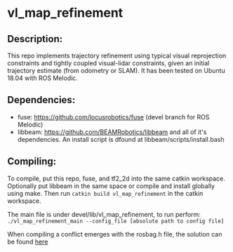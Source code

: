 # vl_map_refinement

## Description:

This repo implements trajectory refinement using typical visual reprojection constraints and tightly coupled visual-lidar constraints, given an initial trajectory estimate (from odometry or SLAM). It has been tested on Ubuntu 18.04 with ROS Melodic.

## Dependencies:

* fuse: https://github.com/locusrobotics/fuse (devel branch for ROS Melodic)
* libbeam: https://github.com/BEAMRobotics/libbeam and all of it's dependencies. An install script is dfound at libbeam/scripts/install.bash

## Compiling:

To compile, put this repo, fuse, and tf2_2d into the same catkin workspace. Optionally put libbeam in the same space or compile and install globally using make. Then run `catkin build vl_map_refinement` in the catkin workspace.

The main file is under devel/lib/vl_map_refinement, to run perform: `./vl_map_refinement_main --config_file [absolute path to config file]`

When compiling a conflict emerges with the rosbag.h file, the solution can be found [here](https://github.com/ethz-asl/lidar_align/issues/16)